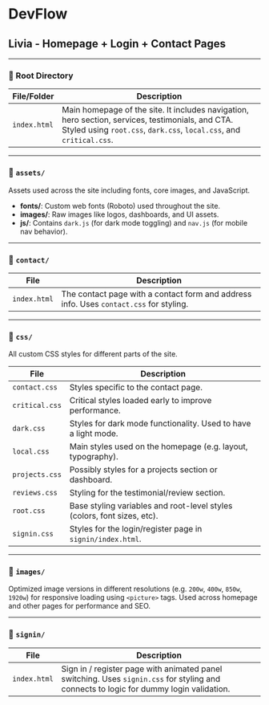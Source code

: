 # DevFlow

## Livia - Homepage + Login + Contact Pages

---

### 🔹 Root Directory

| File/Folder        | Description |
|--------------------|-------------|
| `index.html`       | Main homepage of the site. It includes navigation, hero section, services, testimonials, and CTA. Styled using `root.css`, `dark.css`, `local.css`, and `critical.css`. |

---

### 📁 `assets/`

Assets used across the site including fonts, core images, and JavaScript.

- **fonts/**: Custom web fonts (Roboto) used throughout the site.
- **images/**: Raw images like logos, dashboards, and UI assets.
- **js/**: Contains `dark.js` (for dark mode toggling) and `nav.js` (for mobile nav behavior).

---

### 📁 `contact/`

| File               | Description |
|--------------------|-------------|
| `index.html`       | The contact page with a contact form and address info. Uses `contact.css` for styling. |

---

### 📁 `css/`

All custom CSS styles for different parts of the site.

| File               | Description |
|--------------------|-------------|
| `contact.css`      | Styles specific to the contact page. |
| `critical.css`     | Critical styles loaded early to improve performance. |
| `dark.css`         | Styles for dark mode functionality. Used to have a light mode.|
| `local.css`        | Main styles used on the homepage (e.g. layout, typography). |
| `projects.css`     | Possibly styles for a projects section or dashboard. |
| `reviews.css`      | Styling for the testimonial/review section. |
| `root.css`         | Base styling variables and root-level styles (colors, font sizes, etc). |
| `signin.css`       | Styles for the login/register page in `signin/index.html`. |

---

### 📁 `images/`

Optimized image versions in different resolutions (e.g. `200w`, `400w`, `850w`, `1920w`) for responsive loading using `<picture>` tags. Used across homepage and other pages for performance and SEO.

---

### 📁 `signin/`

| File               | Description |
|--------------------|-------------|
| `index.html`       | Sign in / register page with animated panel switching. Uses `signin.css` for styling and connects to logic for dummy login validation. |

